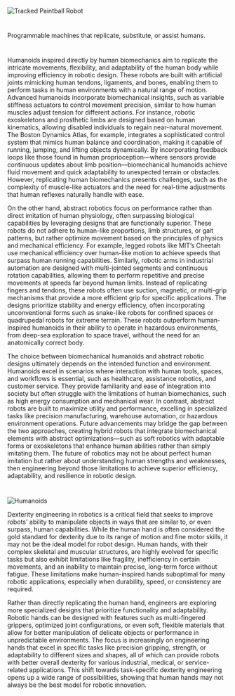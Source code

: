 ![Tracked Paintball Robot](https://github.com/user-attachments/assets/9db294d2-8577-4f09-8eb1-1de78feca5fa)
#
Programmable machines that replicate, substitute, or assist humans.
#

Humanoids inspired directly by human biomechanics aim to replicate the intricate movements, flexibility, and adaptability of the human body while improving efficiency in robotic design. These robots are built with artificial joints mimicking human tendons, ligaments, and bones, enabling them to perform tasks in human environments with a natural range of motion. Advanced humanoids incorporate biomechanical insights, such as variable stiffness actuators to control movement precision, similar to how human muscles adjust tension for different actions. For instance, robotic exoskeletons and prosthetic limbs are designed based on human kinematics, allowing disabled individuals to regain near-natural movement. The Boston Dynamics Atlas, for example, integrates a sophisticated control system that mimics human balance and coordination, making it capable of running, jumping, and lifting objects dynamically. By incorporating feedback loops like those found in human proprioception—where sensors provide continuous updates about limb position—biomechanical humanoids achieve fluid movement and quick adaptability to unexpected terrain or obstacles. However, replicating human biomechanics presents challenges, such as the complexity of muscle-like actuators and the need for real-time adjustments that human reflexes naturally handle with ease.

On the other hand, abstract robotics focus on performance rather than direct imitation of human physiology, often surpassing biological capabilities by leveraging designs that are functionally superior. These robots do not adhere to human-like proportions, limb structures, or gait patterns, but rather optimize movement based on the principles of physics and mechanical efficiency. For example, legged robots like MIT’s Cheetah use mechanical efficiency over human-like motion to achieve speeds that surpass human running capabilities. Similarly, robotic arms in industrial automation are designed with multi-jointed segments and continuous rotation capabilities, allowing them to perform repetitive and precise movements at speeds far beyond human limits. Instead of replicating fingers and tendons, these robots often use suction, magnetic, or multi-grip mechanisms that provide a more efficient grip for specific applications. The designs prioritize stability and energy efficiency, often incorporating unconventional forms such as snake-like robots for confined spaces or quadrupedal robots for extreme terrain. These robots outperform human-inspired humanoids in their ability to operate in hazardous environments, from deep-sea exploration to space travel, without the need for an anatomically correct body.

The choice between biomechanical humanoids and abstract robotic designs ultimately depends on the intended function and environment. Humanoids excel in scenarios where interaction with human tools, spaces, and workflows is essential, such as healthcare, assistance robotics, and customer service. They provide familiarity and ease of integration into society but often struggle with the limitations of human biomechanics, such as high energy consumption and mechanical wear. In contrast, abstract robots are built to maximize utility and performance, excelling in specialized tasks like precision manufacturing, warehouse automation, or hazardous environment operations. Future advancements may bridge the gap between the two approaches, creating hybrid robots that integrate biomechanical elements with abstract optimizations—such as soft robotics with adaptable forms or exoskeletons that enhance human abilities rather than simply imitating them. The future of robotics may not be about perfect human imitation but rather about understanding human strengths and weaknesses, then engineering beyond those limitations to achieve superior efficiency, adaptability, and resilience in robotic design.

#
![Humanoids](https://github.com/user-attachments/assets/236e84dc-21f6-4231-adf4-714610860c1a)

Dexterity engineering in robotics is a critical field that seeks to improve robots' ability to manipulate objects in ways that are similar to, or even surpass, human capabilities. While the human hand is often considered the gold standard for dexterity due to its range of motion and fine motor skills, it may not be the ideal model for robot design. Human hands, with their complex skeletal and muscular structures, are highly evolved for specific tasks but also exhibit limitations like fragility, inefficiency in certain movements, and an inability to maintain precise, long-term force without fatigue. These limitations make human-inspired hands suboptimal for many robotic applications, especially when durability, speed, or consistency are required.

Rather than directly replicating the human hand, engineers are exploring more specialized designs that prioritize functionality and adaptability. Robotic hands can be designed with features such as multi-fingered grippers, optimized joint configurations, or even soft, flexible materials that allow for better manipulation of delicate objects or performance in unpredictable environments. The focus is increasingly on engineering hands that excel in specific tasks like precision gripping, strength, or adaptability to different sizes and shapes, all of which can provide robots with better overall dexterity for various industrial, medical, or service-related applications. This shift towards task-specific dexterity engineering opens up a wide range of possibilities, showing that human hands may not always be the best model for robotic innovation.
